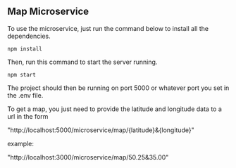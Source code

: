 ## Map Microservice

To use the microservice, just run the command below to install all the dependencies.

```
npm install 

```

Then, run this command to start the server running. 

```
npm start

```

The project should then be running on port 5000 or whatever port you set in the .env file. 

To get a map, you just need to provide the latitude and longitude data to a url in the form 

"http://localhost:5000/microservice/map/{latitude}&{longitude}"

example:

"http://localhost:3000/microservice/map/50.25&35.00"